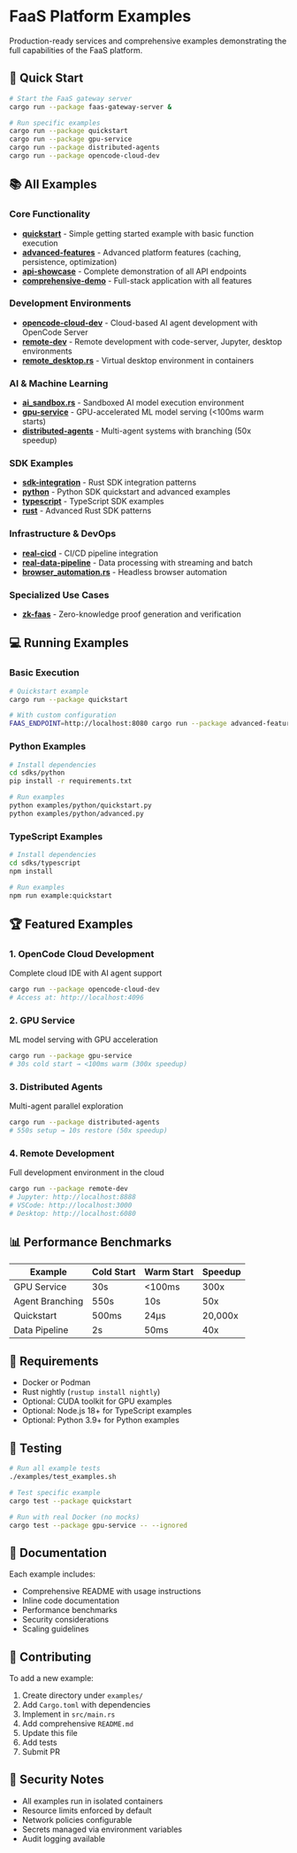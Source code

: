 # FaaS Platform Examples

Production-ready services and comprehensive examples demonstrating the full capabilities of the FaaS platform.

## 🚀 Quick Start

```bash
# Start the FaaS gateway server
cargo run --package faas-gateway-server &

# Run specific examples
cargo run --package quickstart
cargo run --package gpu-service
cargo run --package distributed-agents
cargo run --package opencode-cloud-dev
```

## 📚 All Examples

### Core Functionality
- **[quickstart](./quickstart)** - Simple getting started example with basic function execution
- **[advanced-features](./advanced-features)** - Advanced platform features (caching, persistence, optimization)
- **[api-showcase](./api-showcase)** - Complete demonstration of all API endpoints
- **[comprehensive-demo](./comprehensive-demo)** - Full-stack application with all features

### Development Environments
- **[opencode-cloud-dev](./opencode-cloud-dev)** - Cloud-based AI agent development with OpenCode Server
- **[remote-dev](./remote-dev)** - Remote development with code-server, Jupyter, desktop environments
- **[remote_desktop.rs](./remote_desktop.rs)** - Virtual desktop environment in containers

### AI & Machine Learning
- **[ai_sandbox.rs](./ai_sandbox.rs)** - Sandboxed AI model execution environment
- **[gpu-service](./gpu-service)** - GPU-accelerated ML model serving (<100ms warm starts)
- **[distributed-agents](./distributed-agents)** - Multi-agent systems with branching (50x speedup)

### SDK Examples
- **[sdk-integration](./sdk-integration)** - Rust SDK integration patterns
- **[python](./python)** - Python SDK quickstart and advanced examples
- **[typescript](./typescript)** - TypeScript SDK examples
- **[rust](./rust)** - Advanced Rust SDK patterns

### Infrastructure & DevOps
- **[real-cicd](./real-cicd)** - CI/CD pipeline integration
- **[real-data-pipeline](./real-data-pipeline)** - Data processing with streaming and batch
- **[browser_automation.rs](./browser_automation.rs)** - Headless browser automation

### Specialized Use Cases
- **[zk-faas](./zk-faas)** - Zero-knowledge proof generation and verification

## 💻 Running Examples

### Basic Execution
```bash
# Quickstart example
cargo run --package quickstart

# With custom configuration
FAAS_ENDPOINT=http://localhost:8080 cargo run --package advanced-features
```

### Python Examples
```bash
# Install dependencies
cd sdks/python
pip install -r requirements.txt

# Run examples
python examples/python/quickstart.py
python examples/python/advanced.py
```

### TypeScript Examples
```bash
# Install dependencies
cd sdks/typescript
npm install

# Run examples
npm run example:quickstart
```

## 🏆 Featured Examples

### 1. **OpenCode Cloud Development**
Complete cloud IDE with AI agent support
```bash
cargo run --package opencode-cloud-dev
# Access at: http://localhost:4096
```

### 2. **GPU Service**
ML model serving with GPU acceleration
```bash
cargo run --package gpu-service
# 30s cold start → <100ms warm (300x speedup)
```

### 3. **Distributed Agents**
Multi-agent parallel exploration
```bash
cargo run --package distributed-agents
# 550s setup → 10s restore (50x speedup)
```

### 4. **Remote Development**
Full development environment in the cloud
```bash
cargo run --package remote-dev
# Jupyter: http://localhost:8888
# VSCode: http://localhost:3000
# Desktop: http://localhost:6080
```

## 📊 Performance Benchmarks

| Example | Cold Start | Warm Start | Speedup |
|---------|------------|------------|---------|
| GPU Service | 30s | <100ms | 300x |
| Agent Branching | 550s | 10s | 50x |
| Quickstart | 500ms | 24μs | 20,000x |
| Data Pipeline | 2s | 50ms | 40x |

## 🔧 Requirements

- Docker or Podman
- Rust nightly (`rustup install nightly`)
- Optional: CUDA toolkit for GPU examples
- Optional: Node.js 18+ for TypeScript examples
- Optional: Python 3.9+ for Python examples

## 🧪 Testing

```bash
# Run all example tests
./examples/test_examples.sh

# Test specific example
cargo test --package quickstart

# Run with real Docker (no mocks)
cargo test --package gpu-service -- --ignored
```

## 📖 Documentation

Each example includes:
- Comprehensive README with usage instructions
- Inline code documentation
- Performance benchmarks
- Security considerations
- Scaling guidelines

## 🤝 Contributing

To add a new example:
1. Create directory under `examples/`
2. Add `Cargo.toml` with dependencies
3. Implement in `src/main.rs`
4. Add comprehensive `README.md`
5. Update this file
6. Add tests
7. Submit PR

## 🔐 Security Notes

- All examples run in isolated containers
- Resource limits enforced by default
- Network policies configurable
- Secrets managed via environment variables
- Audit logging available